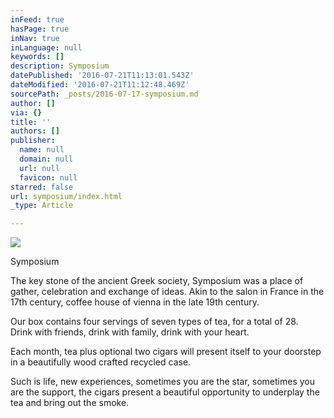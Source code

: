 ```yaml
---
inFeed: true
hasPage: true
inNav: true
inLanguage: null
keywords: []
description: Symposium
datePublished: '2016-07-21T11:13:01.543Z'
dateModified: '2016-07-21T11:12:48.469Z'
sourcePath: _posts/2016-07-17-symposium.md
author: []
via: {}
title: ''
authors: []
publisher:
  name: null
  domain: null
  url: null
  favicon: null
starred: false
url: symposium/index.html
_type: Article

---
```

![](https://the-grid-user-content.s3-us-west-2.amazonaws.com/44ca6268-7524-4965-a44d-f03324d74fbe.jpg)

Symposium

The key stone of the ancient Greek society, Symposium was a place of gather, celebration and exchange of ideas. Akin to the salon in France in the 17th century, coffee house of vienna in the late 19th century. 

Our box contains four servings of seven types of tea, for a total of 28\.   
Drink with friends, drink with family, drink with your heart.

Each month, tea plus optional two cigars will present itself to your doorstep in a beautifully wood crafted recycled case.

Such is life, new experiences, sometimes you are the star, sometimes you are the support, the cigars present a beautiful opportunity to underplay the tea and bring out the smoke.